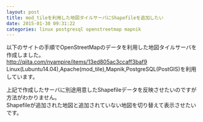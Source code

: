 ```yaml
---
layout: post
title: mod_tileを利用した地図タイルサーバにShapefileを追加したい
date: 2015-01-30 09:31:22
categories: linux postgresql openstreetmap mapnik
---
```

<!-- {% raw %} -->
<p>以下のサイトの手順でOpenStreetMapのデータを利用した地図タイルサーバを作成しました。<br>
<a href="http://qiita.com/nyampire/items/13ed805ac3ccaff3baf9" rel="nofollow">http://qiita.com/nyampire/items/13ed805ac3ccaff3baf9</a><br>
Linux(Lubuntu14.04),Apache(mod_tile),Mapnik,PostgreSQL(PostGIS)を利用しています。</p>

<p>上記で作成したサーバに別途用意したShapefileデータを反映させたいのですが方法がわかりません。<br>
Shapefileが追加された地図と追加されていない地図を切り替えて表示させたいです。</p>
<!-- {% endraw %} -->
